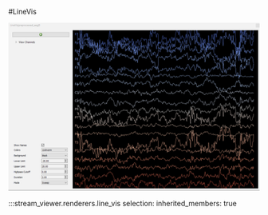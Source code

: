 #LineVis

![LineVis gif](../../img/stream_viewer-LineVis.gif)

:::stream_viewer.renderers.line_vis
    selection:
        inherited_members: true